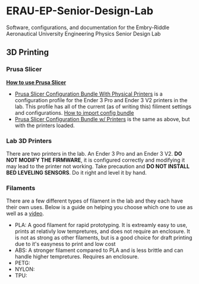 # ERAU-EP-Senior-Design-Lab
Software, configurations, and documentation for the Embry-Riddle Aeronautical University Engineering Physics Senior Design Lab
## 3D Printing
### Prusa Slicer
**[How to use Prusa Slicer](https://www.youtube.com/watch?v=Wz2Soog4HkQ)**
* [Prusa Slicer Configuration Bundle With Physical Printers](https://github.com/DeepSpace00/ERAU-EP-Senior-Design-Lab/blob/main/PrusaSlicer_config_bundle_with_printers.ini) is a configuration profile for the Ender 3 Pro and Ender 3 V2 printers in the lab. This profile has all of the current (as of writing this) filiment settings and configurations. [How to import config bundle](https://www.filamentone.com/blogs/3d-printing-blog/prusa-slicer-how-to-import-configuration-bundle)
* [Prusa Slicer Configuration Bundle w/ Printers](https://github.com/DeepSpace00/ERAU-EP-Senior-Design-Lab/blob/main/PrusaSlicer_config_bundle_without_printers.ini) is the same as above, but with the printers loaded.

### Lab 3D Printers
There are two printers in the lab. An Ender 3 Pro and an Ender 3 V2. **DO NOT MODIFY THE FIRMWARE**, it is configured correctly and modifying it may lead to the printer not working. Take precaution and **DO NOT INSTALL BED LEVELING SENSORS**. Do it right and level it by hand.

### Filaments
There are a few different types of filament in the lab and they each have their own uses. Below is a guide on helping you choose which one to use as well as a [video](https://www.youtube.com/watch?v=ycGDR752fT0).
* PLA: A good filament for rapid prototyping. It is extreamly easy to use, prints at relativly low tempretures, and does not require an enclosure. It is not as strong as other filaments, but is a good choice for draft printing due to it's easyness to print and low cost
* ABS: A stronger filament compared to PLA and is less brittle and can handle higher tempretures. Requires an enclosure.
* PETG:
* NYLON:
* TPU:
